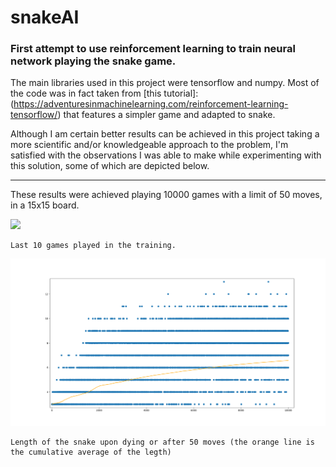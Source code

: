 # snakeAI
### First attempt to use reinforcement learning to train neural network playing the snake game.

The main libraries used in this project were tensorflow and numpy. Most of the code was in fact taken from [this tutorial]:(https://adventuresinmachinelearning.com/reinforcement-learning-tensorflow/) that features a simpler game and adapted to snake.

Although I am certain better results can be achieved in this project taking a more scientific and/or knowledgeable approach to the problem, I'm satisfied with the observations I was able to make while experimenting with this solution, some of which are depicted below.

___


These results were achieved playing 10000 games with a limit of 50 moves, in a 15x15 board.


![](./plays.gif)

	Last 10 games played in the training.

![](./graph.png)

	Length of the snake upon dying or after 50 moves (the orange line is the cumulative average of the legth)
